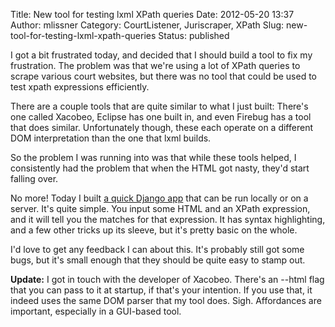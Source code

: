 Title: New tool for testing lxml XPath queries
Date: 2012-05-20 13:37
Author: mlissner
Category: CourtListener, Juriscraper, XPath
Slug: new-tool-for-testing-lxml-xpath-queries
Status: published

I got a bit frustrated today, and decided that I should build a tool to
fix my frustration. The problem was that we're using a lot of XPath
queries to scrape various court websites, but there was no tool that
could be used to test xpath expressions efficiently.

There are a couple tools that are quite similar to what I just built:
There's one called Xacobeo, Eclipse has one built in, and even Firebug
has a tool that does similar. Unfortunately though, these each operate
on a different DOM interpretation than the one that lxml builds.

So the problem I was running into was that while these tools helped, I
consistently had the problem that when the HTML got nasty, they'd start
falling over.

No more! Today I built [a quick Django
app](https://bitbucket.org/mlissner/lxml-xpath-tester/) that can be run
locally or on a server. It's quite simple. You input some HTML and an
XPath expression, and it will tell you the matches for that expression.
It has syntax highlighting, and a few other tricks up its sleeve, but
it's pretty basic on the whole.

I'd love to get any feedback I can about this. It's probably still got
some bugs, but it's small enough that they should be quite easy to stamp
out.

**Update:** I got in touch with the developer of Xacobeo. There's an
--html flag that you can pass to it at startup, if that's your
intention. If you use that, it indeed uses the same DOM parser that my
tool does. Sigh. Affordances are important, especially in a GUI-based
tool.

